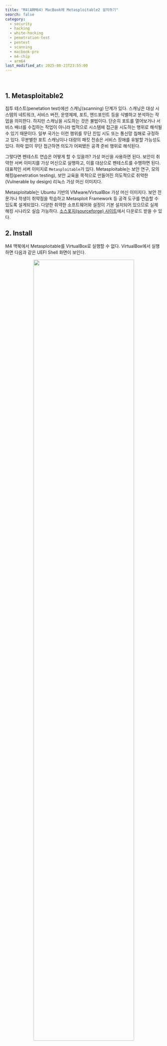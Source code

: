 ```yaml
---
title: "M4(ARM64) MacBook에 Metasploitable2 설치하기"
search: false
category:
  - security
  - hacking
  - white-hacking
  - penetration-test
  - pentest
  - scanning
  - macbook-pro
  - m4-chip
  - arm64
last_modified_at: 2025-08-23T23:55:00
---
```


<br/>

## 1. Metasploitable2

침투 테스트(penetation test)에선 스캐닝(scanning) 단계가 있다. 스캐닝은 대상 시스템의 네트워크, 서비스 버전, 운영체제, 포트, 엔드포인트 등을 식별하고 분석하는 작업을 의미한다. 하지만 스캐닝을 시도하는 것은 불법이다. 단순히 포트를 열어보거나 서비스 배너를 수집하는 작업이 아니라 법적으로 시스템에 접근을 시도하는 행위로 해석될 수 있기 때문이다. 일부 국가는 이런 행위를 무단 친입 시도 또는 통신망 침해로 규정하고 있다. 무분별한 포트 스캐닝이나 대량의 패킷 전송은 서비스 장애를 유발할 가능성도 있다. 허락 없이 무단 접근하면 의도가 어찌됐든 공격 준비 행위로 해석된다.

그렇다면 펜테스트 연습은 어떻게 할 수 있을까? 가상 머신을 사용하면 된다. 보안이 취약한 서버 이미지를 가상 머신으로 실행하고, 이를 대상으로 펜테스트를 수행하면 된다. 대표적인 서버 이미지로 `Metasploitable`가 있다. Metasploitable는 보안 연구, 모의해킹(penetration testing), 보안 교육을 목적으로 만들어진 의도적으로 취약한(Vulnerable by design) 리눅스 가상 머신 이미지다. 

Metasploitable는 Ubuntu 기반의 VMware/VirtualBox 가상 머신 이미지다. 보안 전문가나 학생이 취약점을 학습하고 Metasploit Framework 등 공격 도구를 연습할 수 있도록 설계되었다. 다양한 취약한 소프트웨어와 설정이 기본 설치되어 있으므로 실제 해킹 시나리오 실습 가능하다. [소스포지(sourceforge) 사이트](https://sourceforge.net/projects/metasploitable/)에서 다운로드 받을 수 있다. 

## 2. Install

M4 맥북에서 Metasploitable를 VirtualBox로 실행할 수 없다. VirtualBox에서 실행하면 다음과 같은 UEFI Shell 화면이 보인다. 

<div align="center">
  <img src="/images/posts/2025/install-metasploitable-01.png" width="80%" class="image__border">
</div>

<br/>

Metasploitable2가 설치된 디스크로 부팅하지 못하고, 펌웨어(UEFI) 내부의 셸 환경으로 진입한 것이다. 이 상황은 보통 부팅 순서 문제 또는 디스크/OS 부팅 파티션 인식 실패 때문에 발생한다. VirtualBox에서 ARM 아키텍처 VM은 x86 운영체제를 직접 실행할 수 없기 때문에, 아무리 EFI를 꺼도 부팅이 되지 않고 UEFI Shell로 빠진다. 

이번 글에선 `QEMU(quick emulator)` 기반의 GUI 도구인 `UTM`을 사용해 Metasploitable2 가상 머신을 실행한다. QEMU는 오픈소스 기반의 하이퍼바이저(hypervisior)이자 에뮬레이터로 컴퓨터 위에서 다른 컴퓨터의 하드웨어나 운영체제를 가상으로 실행할 수 있게 해주는 소프트웨어다. 에뮬레이터이기 때문에 실제 CPU 아키텍처와 다른 아키텍처를 흉내낼 수 있다.

먼저, 다음 명령어를 통해 QEMU를 설치한다.

```
$ brew install qemu
```

UTM을 다운로드 받아서 설치한다. [이 사이트](https://mac.getutm.app/)에서 다운로드 받을 수 있다. UTM 다운로드가 완료되면 실행한다. 해당 화면에서 `새로운 가상 머신 생성` 버튼을 누른다.

<div align="center">
  <img src="/images/posts/2025/install-metasploitable-02.png" width="80%" class="image__border">
</div>

<br/>

`에뮬레이션`을 선택한다.

<div align="center">
  <img src="/images/posts/2025/install-metasploitable-03.png" width="80%" class="image__border">
</div>

<br/>

`기타`을 선택한다.

<div align="center">
  <img src="/images/posts/2025/install-metasploitable-04.png" width="80%" class="image__border">
</div>

<br/>

부팅 장치 `없음`을 선택한다. 레거시 하드웨어는 선택하지 않는다.

<div align="center">
  <img src="/images/posts/2025/install-metasploitable-05.png" width="80%" class="image__border">
</div>

<br/>

아키텍처는 `x86_64`를 선택한다. 메모리는 `512MiB`로 설정한다. `계속`을 눌러 진행한다. 

<div align="center">
  <img src="/images/posts/2025/install-metasploitable-06.png" width="80%" class="image__border">
</div>

<br/>

드라이브 크기는 `2GiB`로 설정한다. `계속`을 눌러 진행한다. 

<div align="center">
  <img src="/images/posts/2025/install-metasploitable-07.png" width="80%" class="image__border">
</div>

<br/>

공유 디렉터리는 별도 설정 없이 `계속`을 눌러 진행한다. 부팅 디스크 설정이 필요하므로 `가상 머신 설정 열기` 체크 박스를 선택 후 `저장`을 누른다. 가상 머신 이름은 원하는 이름을 사용한다.

<div align="center">
  <img src="/images/posts/2025/install-metasploitable-08.png" width="80%" class="image__border">
</div>

<br/>

가상 머신 설정 화면에서 몇 가지 설정이 필요하다. 우선 QEMU 탭에서 `UEFI 부팅을 비활성화`한다.

<div align="center">
  <img src="/images/posts/2025/install-metasploitable-09.png" width="80%" class="image__border">
</div>

<br/>

펜테스트를 하기 위해선 호스트 머신의 브릿지를 통해 네트워크를 공유해야 한다. 가상 머신으로 실행한 칼리 리눅스로 펜테스트를 수행하기 때문에 칼리 리눅스, Metasploitable2 두 머신 모두 호스트의 네트워크 브릿지를 사용한다.

<div align="center">
  <img src="/images/posts/2025/install-metasploitable-10.png" width="80%" class="image__border">
</div>

<br/>

부팅 디스크를 설정한다. 우선 기본으로 설정된 드라이브를 제거한다. 기존 드라이브를 오른쪽 클릭 후 `제거` 버튼을 클릭한다.

<div align="center">
  <img src="/images/posts/2025/install-metasploitable-11.png" width="80%" class="image__border">
</div> 

<br/>

드라이브 `새로 만들기`를 선택 후 `가져오기`를 클릭한다. 

<div align="center">
  <img src="/images/posts/2025/install-metasploitable-12.png" width="80%" class="image__border">
</div> 

<br/>

사전에 다운로드 받아놓은 `Metasploitable.vmdk` 파일을 선택한다.

<div align="center">
  <img src="/images/posts/2025/install-metasploitable-13.png" width="80%" class="image__border">
</div> 

<br/>

설치한 드라이브를 선택 후 `저장` 버튼을 클릭하면 `vmdk` 파일이 `qcow2` 파일로 자동으로 변경된다. 

<div align="center">
  <img src="/images/posts/2025/install-metasploitable-14.png" width="80%" class="image__border">
</div> 

<br/>

설치가 완료 후 가상 머신을 실행하면 다음과 같은 터미널 화면을 볼 수 있다. 아이디와 비밀번호는 모두 `msfadmin`이다.

<div align="center">
  <img src="/images/posts/2025/install-metasploitable-15.png" width="80%" class="image__border">
</div> 

<br/>

네트워크가 잘 연결되었느지 `ifconig` 명령어를 실행해본다. 호스트 머신의 IP 주소와 동일한 주소로 시작한다면 정상적으로 연결된 것이다.

<div align="center">
  <img src="/images/posts/2025/install-metasploitable-16.png" width="80%" class="image__border">
</div> 

<br/>

호스트 머신에서 `ping` 명령어로 Metasploitable2 가상 머신의 연결 여부를 확인할 수 있다.

```
$ ping 192.168.0.78

PING 192.168.0.78 (192.168.0.78): 56 data bytes
64 bytes from 192.168.0.78: icmp_seq=0 ttl=64 time=11.931 ms
64 bytes from 192.168.0.78: icmp_seq=1 ttl=64 time=1.442 ms

--- 192.168.0.78 ping statistics ---
2 packets transmitted, 2 packets received, 0.0% packet loss
round-trip min/avg/max/stddev = 1.442/6.686/11.931/5.244 ms
```

혹은 `cURL` 명령어를 실행하여 연결 여부를 확인할 수도 있다.

```
$ curl 192.168.0.78

<html><head><title>Metasploitable2 - Linux</title></head><body>
<pre>

                _                  _       _ _        _     _      ____
 _ __ ___   ___| |_ __ _ ___ _ __ | | ___ (_) |_ __ _| |__ | | ___|___ \
| '_ ` _ \ / _ \ __/ _` / __| '_ \| |/ _ \| | __/ _` | '_ \| |/ _ \ __) |
| | | | | |  __/ || (_| \__ \ |_) | | (_) | | || (_| | |_) | |  __// __/
|_| |_| |_|\___|\__\__,_|___/ .__/|_|\___/|_|\__\__,_|_.__/|_|\___|_____|
                            |_|


Warning: Never expose this VM to an untrusted network!

Contact: msfdev[at]metasploit.com

Login with msfadmin/msfadmin to get started


</pre>
<ul>
<li><a href="/twiki/">TWiki</a></li>
<li><a href="/phpMyAdmin/">phpMyAdmin</a></li>
<li><a href="/mutillidae/">Mutillidae</a></li>
<li><a href="/dvwa/">DVWA</a></li>
<li><a href="/dav/">WebDAV</a></li>
</ul>
</body>
</html>
```

#### REFERENCE

- <https://sourceforge.net/projects/metasploitable/>
- <https://tomhoon.tistory.com/754>